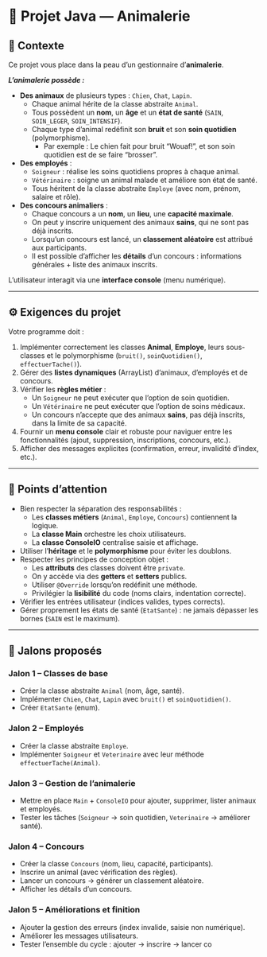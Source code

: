 # 🐾 Projet Java — Animalerie

## 📘 Contexte

Ce projet vous place dans la peau d’un gestionnaire d’**animalerie**.

***L’animalerie possède :***

- **Des animaux** de plusieurs types : `Chien`, `Chat`, `Lapin`.
    - Chaque animal hérite de la classe abstraite `Animal`.
    - Tous possèdent un **nom**, un **âge** et un **état de santé** (`SAIN`, `SOIN_LEGER`, `SOIN_INTENSIF`).
    - Chaque type d’animal redéfinit son **bruit** et son **soin quotidien** (polymorphisme).
        - Par exemple : Le chien fait pour bruit “Wouaf!”, et son soin quotidien est de se faire “brosser”.
- **Des employés** :
    - `Soigneur` : réalise les soins quotidiens propres à chaque animal.
    - `Vétérinaire` : soigne un animal malade et améliore son état de santé.
    - Tous héritent de la classe abstraite `Employe` (avec nom, prénom, salaire et rôle).
- **Des concours animaliers** :
    - Chaque concours a un **nom**, un **lieu**, une **capacité maximale**.
    - On peut y inscrire uniquement des animaux **sains**, qui ne sont pas déjà inscrits.
    - Lorsqu’un concours est lancé, un **classement aléatoire** est attribué aux participants.
    - Il est possible d’afficher les **détails** d’un concours : informations générales + liste des animaux inscrits.

L’utilisateur interagit via une **interface console** (menu numérique).

---

## ⚙️ Exigences du projet

Votre programme doit :

1. Implémenter correctement les classes **Animal**, **Employe**, leurs sous-classes et le polymorphisme (`bruit()`, `soinQuotidien()`, `effectuerTache()`).
2. Gérer des **listes dynamiques** (ArrayList) d’animaux, d’employés et de concours.
3. Vérifier les **règles métier** :
    - Un `Soigneur` ne peut exécuter que l’option de soin quotidien.
    - Un `Vétérinaire` ne peut exécuter que l’option de soins médicaux.
    - Un concours n’accepte que des animaux **sains**, pas déjà inscrits, dans la limite de sa capacité.
4. Fournir un **menu console** clair et robuste pour naviguer entre les fonctionnalités (ajout, suppression, inscriptions, concours, etc.).
5. Afficher des messages explicites (confirmation, erreur, invalidité d’index, etc.).

---

## 🚧 Points d’attention

- Bien respecter la séparation des responsabilités :
    - Les **classes métiers** (`Animal`, `Employe`, `Concours`) contiennent la logique.
    - La **classe Main** orchestre les choix utilisateurs.
    - La **classe ConsoleIO** centralise saisie et affichage.
- Utiliser l’**héritage** et le **polymorphisme** pour éviter les doublons.
- Respecter les principes de conception objet :
    - Les **attributs** des classes doivent être `private`.
    - On y accède via des **getters** et **setters** publics.
    - Utiliser `@Override` lorsqu’on redéfinit une méthode.
    - Privilégier la **lisibilité** du code (noms clairs, indentation correcte).
- Vérifier les entrées utilisateur (indices valides, types corrects).
- Gérer proprement les états de santé (`EtatSante`) : ne jamais dépasser les bornes (`SAIN` est le maximum).

---

## 📝 Jalons proposés

### Jalon 1 – Classes de base

- Créer la classe abstraite `Animal` (nom, âge, santé).
- Implémenter `Chien`, `Chat`, `Lapin` avec `bruit()` et `soinQuotidien()`.
- Créer `EtatSante` (enum).

### Jalon 2 – Employés

- Créer la classe abstraite `Employe`.
- Implémenter `Soigneur` et `Veterinaire` avec leur méthode `effectuerTache(Animal)`.

### Jalon 3 – Gestion de l’animalerie

- Mettre en place `Main` + `ConsoleIO` pour ajouter, supprimer, lister animaux et employés.
- Tester les tâches (`Soigneur` → soin quotidien, `Veterinaire` → améliorer santé).

### Jalon 4 – Concours

- Créer la classe `Concours` (nom, lieu, capacité, participants).
- Inscrire un animal (avec vérification des règles).
- Lancer un concours → générer un classement aléatoire.
- Afficher les détails d’un concours.

### Jalon 5 – Améliorations et finition

- Ajouter la gestion des erreurs (index invalide, saisie non numérique).
- Améliorer les messages utilisateurs.
- Tester l’ensemble du cycle : ajouter → inscrire → lancer co